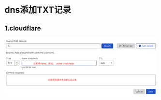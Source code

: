 # dns添加TXT记录
## 1.cloudflare
<img src="https://raw.githubusercontent.com/n1un1u/n2ray-agent/master/fodder/cloudflare/cloudflare_dns_txt.png" width=700>
